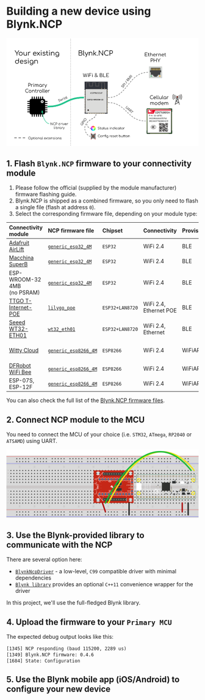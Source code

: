 # Building a new device using Blynk.NCP

![Blynk.NCP connection](./Images/BlynkNCP.png)

## 1. Flash `Blynk.NCP` firmware to your connectivity module

1. Please follow the official (supplied by the module manufacturer) firmware flashing guide.
2. Blynk.NCP is shipped as a combined firmware, so you only need to flash a single file (flash at address `0`).
3. Select the corresponding firmware file, depending on your module type:


Connectivity module              | NCP firmware file           | Chipset         | Connectivity | Provisioning | Interaction
:--                              | :---                        | :---            | ---          | ---          | ---
[Adafruit AirLift][20]           | [`generic_esp32_4M`][101]   | `ESP32`         | WiFi 2.4     | BLE          | RGB LED
[Macchina SuperB][21]            | [`generic_esp32_4M`][101]   | `ESP32`         | WiFi 2.4     | BLE          | Green LED
ESP-WROOM-32 4MB<br>(no PSRAM)   | [`generic_esp32_4M`][101]   | `ESP32`         | WiFi 2.4     | BLE          |
[TTGO T-Internet-POE][22]        | [`lilygo_poe`][102]         | `ESP32+LAN8720` | WiFi 2.4, Ethernet POE | BLE    |
[Seeed WT32-ETH01][23]           | [`wt32_eth01`][103]         | `ESP32+LAN8720` | WiFi 2.4, Ethernet     | BLE    |
[Witty Cloud][24]                | [`generic_esp8266_4M`][100] | `ESP8266`       | WiFi 2.4     | WiFiAP       | RGB LED, User Button
[DFRobot WiFi Bee][25]           | [`generic_esp8266_4M`][100] | `ESP8266`       | WiFi 2.4     | WiFiAP       | User Button
ESP-07S, ESP-12F                 | [`generic_esp8266_4M`][100] | `ESP8266`       | WiFi 2.4     | WiFiAP       |


You can also check the full list of the [Blynk.NCP firmware files](https://github.com/blynkkk/BlynkNcpDriver/releases/latest).

## 2. Connect NCP module to the MCU

You need to connect the MCU of your choice (i.e. `STM32`, `ATmega`, `RP2040` or `ATSAMD`) using UART.


![Blynk.NCP breadboard](./Images/PiPico-XBee-BlynkNCP.svg)


## 3. Use the Blynk-provided library to communicate with the NCP

There are several option here:
- [`BlynkNcpDriver`](https://github.com/blynkkk/BlynkNcpDriver) - a low-level, `C99` compatible driver with minimal dependencies
- [`Blynk library`](https://github.com/blynkkk/blynk-library) provides an optional `C++11` convenience wrapper for the driver

In this project, we'll use the full-fledged Blynk library.

## 4. Upload the firmware to your `Primary MCU`

The expected debug output looks like this:
```log
[1345] NCP responding (baud 115200, 2289 us)
[1349] Blynk.NCP firmware: 0.4.6
[1684] State: Configuration
```

## 5. Use the **Blynk mobile app** (iOS/Android) to configure your new device



[20]: https://www.adafruit.com/product/4201
[21]: https://www.macchina.cc/catalog/m2-accessories/superb
[22]: https://www.lilygo.cc/products/t-internet-poe
[23]: https://www.seeedstudio.com/Ethernet-module-based-on-ESP32-series-WT32-ETH01-p-4736.html
[24]: https://protosupplies.com/product/esp8266-witty-cloud-esp-12f-wifi-module/
[25]: https://www.dfrobot.com/product-1279.html

[100]: https://github.com/blynkkk/BlynkNcpDriver/releases/latest/download/BlynkNCP_generic_esp8266_4M.flash.bin
[101]: https://github.com/blynkkk/BlynkNcpDriver/releases/latest/download/BlynkNCP_generic_esp32_4M.flash.bin
[102]: https://github.com/blynkkk/BlynkNcpDriver/releases/latest/download/BlynkNCP_lilygo_poe.flash.bin
[103]: https://github.com/blynkkk/BlynkNcpDriver/releases/latest/download/BlynkNCP_wt32_eth01.flash.bin
